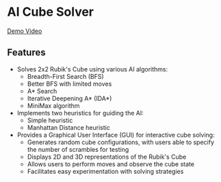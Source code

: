 # AI Cube Solver
[Demo Video](https://youtu.be/m8MfmQieavw)
## Features
- Solves 2x2 Rubik's Cube using various AI algorithms:
  - Breadth-First Search (BFS)
  - Better BFS with limited moves
  - A* Search
  - Iterative Deepening A* (IDA*)
  - MiniMax algorithm
- Implements two heuristics for guiding the AI:
  - Simple heuristic
  - Manhattan Distance heuristic
- Provides a Graphical User Interface (GUI) for interactive cube solving:
  - Generates random cube configurations, with users able to specify the number of scrambles for testing
  - Displays 2D and 3D representations of the Rubik's Cube
  - Allows users to perform moves and observe the cube state
  - Facilitates easy experimentation with solving strategies

